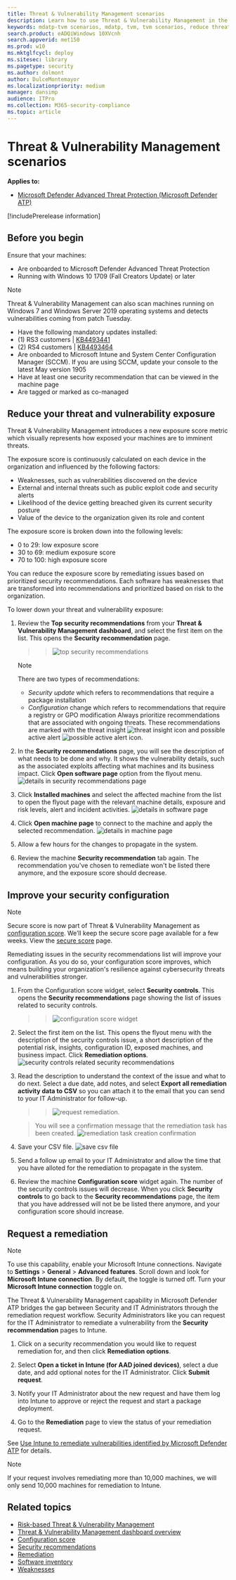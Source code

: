 ```yaml
---
title: Threat & Vulnerability Management scenarios
description: Learn how to use Threat & Vulnerability Management in the context of scenarios that Security Administrators encounter when collaborating with IT Administrators and SecOps while protecting their organization from cybersecurity threats.    
keywords: mdatp-tvm scenarios, mdatp, tvm, tvm scenarios, reduce threat & vulnerability exposure, reduce threat and vulnerability, improve security configuration, increase configuration score, increase threat & vulnerability configuration score, configuration score, exposure score, security controls 
search.product: eADQiWindows 10XVcnh
search.appverid: met150
ms.prod: w10
ms.mktglfcycl: deploy
ms.sitesec: library
ms.pagetype: security
ms.author: dolmont
author: DulceMontemayor
ms.localizationpriority: medium
manager: dansimp
audience: ITPro
ms.collection: M365-security-compliance 
ms.topic: article
---
```


# Threat & Vulnerability Management scenarios
**Applies to:**
- [Microsoft Defender Advanced Threat Protection (Microsoft Defender ATP)](https://go.microsoft.com/fwlink/p/?linkid=2069559)

[!includePrerelease information]

## Before you begin
Ensure that your machines:
- Are onboarded to Microsoft Defender Advanced Threat Protection
- Running with Windows 10 1709 (Fall Creators Update) or later

>[!NOTE]
>Threat & Vulnerability Management can also scan machines running on Windows 7 and Windows Server 2019 operating systems and detects vulnerabilities coming from patch Tuesday.

- Have the following mandatory updates installed:
- (1) RS3 customers | [KB4493441](https://support.microsoft.com/en-us/help/4493441/windows-10-update-kb4493441)
- (2) RS4 customers | [KB4493464](https://support.microsoft.com/en-us/help/4493464)
- Are onboarded to Microsoft Intune and System Center Configuration Manager (SCCM). If you are using SCCM, update your console to the latest May version 1905
- Have at least one security recommendation that can be viewed in the machine page
- Are tagged or marked as co-managed


## Reduce your threat and vulnerability exposure
Threat & Vulnerability Management introduces a new exposure score metric which visually represents how exposed your machines are to imminent threats.

The exposure score is continuously calculated on each device in the organization and influenced by the following factors:
- Weaknesses, such as vulnerabilities discovered on the device
- External and internal threats such as public exploit code and security alerts
- Likelihood of the device getting breached given its current security posture
- Value of the device to the organization given its role and content

The exposure score is broken down into the following levels:
- 0 to 29: low exposure score
- 30 to 69: medium exposure score
- 70 to 100: high exposure score

You can reduce the exposure score by remediating issues based on prioritized security recommendations. Each software has weaknesses that are transformed into recommendations and prioritized based on risk to the organization.

To lower down your threat and vulnerability exposure:

1. Review the **Top security recommendations** from your **Threat & Vulnerability Management dashboard**, and select the first item on the list. This opens the **Security recommendation** page.  
  
   >>![top security recommendations](images/tvm_security_recommendations.png)

   >[!NOTE]
   > There are two types of recommendations: 
   > - <i>Security update</i> which refers to recommendations that require a package installation
   > - <i>Configuration</i> change which refers to recommendations that require a registry or GPO modification
   > Always prioritize recommendations that are associated with ongoing threats. These recommendations are marked with the threat insight ![threat insight](images/tvm_bug_icon.png) icon and possible active alert ![possible active alert](images/tvm_alert_icon.png) icon.  
   
2. In the **Security recommendations** page, you will see the description of what needs to be done and why. It shows the vulnerability details, such as the associated exploits affecting what machines and its business impact. Click **Open software page** option from the flyout menu.  ![details in security recommendations page](images/tvm_security_recommendations_page.png)

3. Click **Installed machines** and select the affected machine from the list to open the flyout page with the relevant machine details, exposure and risk levels, alert and incident activities. ![details in software page ](images/tvm_software_page_details.png)

4. Click **Open machine page** to connect to the machine and apply the selected recommendation.  ![details in machine page](images/tvm_machine_page_details.png)

5. Allow a few hours for the changes to propagate in the system.
    
6. Review the machine **Security recommendation** tab again. The recommendation you've chosen to remediate won't be listed there anymore, and the exposure score should decrease.

## Improve your security configuration
>[!NOTE]
> Secure score is now part of Threat & Vulnerability Management as [configuration score](configuration-score.md). We’ll keep the secure score page available for a few weeks. View the [secure score](https://securitycenter.windows.com/securescore) page. 

Remediating issues in the security recommendations list will improve your configuration. As you do so, your configuration score improves, which means building your organization's resilience against cybersecurity threats and vulnerabilities stronger.

1. From the Configuration score widget, select **Security controls**. This opens the **Security recommendations** page showing the list of issues related to security controls.

   >>![configuration score widget](images/tvm_config_score.png)

2. Select the first item on the list. This opens the flyout menu with the description of the security controls issue, a short description of the potential risk, insights, configuration ID, exposed machines, and business impact. Click **Remediation options**. 
   ![security controls related security recommendations](images/tvm_security_controls.png)

3. Read the description to understand the context of the issue and what to do next. Select a due date, add notes, and select **Export all remediation activity data to CSV** so you can attach it to the email that you can send to your IT Administrator for follow-up.

   >>![request remediation](images/tvm_request_remediation.png). 

   >You will see a confirmation message that the remediation task has been created.
   >![remediation task creation confirmation](images/tvm_remediation_task_created.png)

4. Save your CSV file.
   ![save csv file](images/tvm_save_csv_file.png)

5. Send a follow up email to your IT Administrator and allow the time that you have alloted for the remediation to propagate in the system.

6. Review the machine **Configuration score** widget again. The number of the security controls issues will decrease. When you click **Security controls** to go back to the **Security recommendations** page, the item that you have addressed will not be be listed there anymore, and your configuration score should increase.

## Request a remediation 
>[!NOTE]
>To use this capability, enable your Microsoft Intune connections. Navigate to **Settings** > **General** > **Advanced features**. Scroll down and look for **Microsoft Intune connection**. By default, the toggle is turned off. Turn your **Microsoft Intune connection** toggle on.

The Threat & Vulnerability Management capability in Microsoft Defender ATP bridges the gap between Security and IT Administrators through the remediation request workflow. 
Security Administrators like you can request for the IT Administrator to remediate a vulnerability from the **Security recommendation** pages to Intune.

1. Click on a security recommendation you would like to request remediation for, and then click **Remediation options**.

2. Select **Open a ticket in Intune (for AAD joined devices)**, select a due date, and add optional notes for the IT Administrator. Click **Submit request**.

3. Notify your IT Administrator about the new request and have them log into Intune to approve or reject the request and start a package deployment.

4. Go to the **Remediation** page to view the status of your remediation request.

See [Use Intune to remediate vulnerabilities identified by Microsoft Defender ATP](https://docs.microsoft.com/en-us/intune/atp-manage-vulnerabilities) for details.

>[!NOTE]
>If your request involves remediating more than 10,000 machines, we will only send 10,000 machines for remediation to Intune.

## Related topics
- [Risk-based Threat & Vulnerability Management](next-gen-threat-and-vuln-mgt.md)
- [Threat & Vulnerability Management dashboard overview](tvm-dashboard-insights.md)
- [Configuration score](configuration-score.md)
- [Security recommendations](tvm-security-recommendation.md)
- [Remediation](tvm-remediation.md)
- [Software inventory](tvm-software-inventory.md)
- [Weaknesses](tvm-weaknesses.md)

